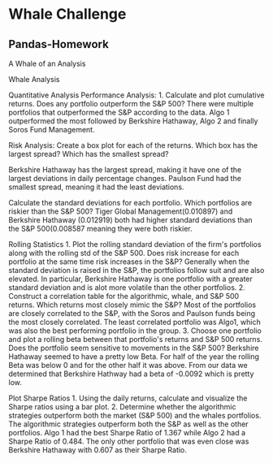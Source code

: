 # Whale Challenge
## Pandas-Homework

A Whale of an Analysis

Whale Analysis

Quantitative Analysis Performance Analysis: 1. Calculate and plot cumulative returns. Does any portfolio outperform the S&P 500? There were multiple portfolios that outperformed the S&P according to the data. Algo 1 outperformed the most followed by Berkshire Hathaway, Algo 2 and finally Soros Fund Management.

Risk Analysis: Create a box plot for each of the returns. Which box has the largest spread? Which has the smallest spread?

Berkshire Hathaway has the largest spread, making it have one of the largest deviations in daily percentage changes. Paulson Fund had the smallest spread, meaning it had the least deviations.

Calculate the standard deviations for each portfolio. Which portfolios are riskier than the S&P 500? Tiger Global Management(0.010897) and Berkshire Hathaway (0.012919) both had higher standard deviations than the S&P 500(0.008587 meaning they were both riskier.

Rolling Statistics 1. Plot the rolling standard deviation of the firm's portfolios along with the rolling std of the S&P 500. Does risk increase for each portfolio at the same time risk increases in the S&P? Generally when the standard deviation is raised in the S&P, the portfolios follow suit and are also elevated. In particular, Berkshire Hathaway is one portfolio with a greater standard deviation and is alot more volatile than the other portfolios. 2. Construct a correlation table for the algorithmic, whale, and S&P 500 returns. Which returns most closely mimic the S&P? Most of the portfolios are closely correlated to the S&P, with the Soros and Paulson funds being the most closely correlated. The least correlated portfolio was Algo1, which was also the best performing portfolio in the group. 3. Choose one portfolio and plot a rolling beta between that portfolio's returns and S&P 500 returns. Does the portfolio seem sensitive to movements in the S&P 500? Berkshire Hathaway seemed to have a pretty low Beta. For half of the year the rolling Beta was below 0 and for the other half it was above. From our data we determined that Berkshire Hathway had a beta of -0.0092 which is pretty low.

Plot Sharpe Ratios 1. Using the daily returns, calculate and visualize the Sharpe ratios using a bar plot. 2. Determine whether the algorithmic strategies outperform both the market (S&P 500) and the whales portfolios. The algorithmic strategies outperform both the S&P as well as the other portfolios. Algo 1 had the best Sharpe Ratio of 1.367 while Algo 2 had a Sharpe Ratio of 0.484. The only other portfolio that was even close was Berkshire Hathaway with 0.607 as their Sharpe Ratio.


